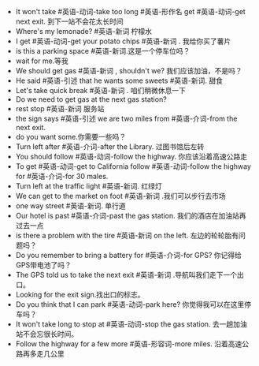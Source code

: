 - It won't take #英语-动词-take too long #英语-形作名 get #英语-动词-get next exit. 到下一站不会花太长时间
- Where's my lemonade?  #英语-新词 柠檬水 
- I get #英语-动词-get your potato chips #英语-新词 . 我给你买了薯片 
- is this a parking space #英语-新词.这是一个停车位吗？ 
- wait for me.等我 
- We should get gas #英语-新词 , shouldn't we? 我们应该加油，不是吗？ 
- He said #英语-引述 that he wants some sweets #英语-新词. 甜食
- Let's take quick break #英语-新词 . 咱们稍微休息一下
- Do we need to get gas at the next gas station?
- rest stop #英语-新词 服务站
- the sign says #英语-引述 we are two miles from #英语-介词-from the next exit. 
-  do you want some.你需要一些吗？ 
- Turn left after #英语-介词-after the Library. 过图书馆后左转 
- You should follow #英语-动词-follow the highway. 你应该沿着高速公路走 
- To get #英语-动词-get  to California follow #英语-动词-follow the highway for #英语-介词-for 30 males. 
- Turn left at the traffic light #英语-新词. 红绿灯 
- We can get to the market on foot #英语-新词 .我们可以步行去市场
- one way street #英语-新词. 单行道
- Our hotel is past #英语-介词-past the gas station. 我们的酒店在加油站再过去一点
- is there a problem with the tire #英语-新词  on the left. 左边的轮轮胎有问题吗？ 
- Do you remember to bring a battery for #英语-介词-for  GPS? 你记得给GPS带电池了吗？ 
- The GPS told us to take the next exit #英语-新词 .导航叫我们走下一个出口。 
- Looking for the exit sign.找出口的标志。 
- Do you think that I can park #英语-动词-park here? 你觉得我可以在这里停车吗？ 
- It won't take long to stop at #英语-动词-stop the gas station. 去一趟加油站不会忘很长时间。 
- Follow the highway for a few more #英语-形容词-more miles. 沿着高速公路再多走几公里